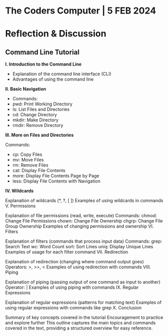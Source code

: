 # The Coders Computer | 5 FEB 2024  

# Reflection & Discussion 

## **Command Line Tutorial**

**I. Introduction to the Command Line**  
* Explanation of the command line interface (CLI)
* Advantages of using the command line

**II. Basic Navigation**
- Commands:
- pwd: Print Working Directory
- ls: List Files and Directories
- cd: Change Directory
- mkdir: Make Directory
- rmdir: Remove Directory

**III. More on Files and Directories**

Commands:
- cp: Copy Files
- mv: Move Files
- rm: Remove Files
- cat: Display File Contents
- more: Display File Contents Page by Page
- less: Display File Contents with Navigation

**IV. Wildcards**

Explanation of wildcards (*, ?, [ ])
Examples of using wildcards in commands
V. Permissions

Explanation of file permissions (read, write, execute)
Commands:
chmod: Change File Permissions
chown: Change File Ownership
chgrp: Change File Group Ownership
Examples of changing permissions and ownership
VI. Filters

Explanation of filters (commands that process input data)
Commands:
grep: Search Text
wc: Word Count
sort: Sort Lines
uniq: Display Unique Lines
Examples of usage for each filter command
VII. Redirection

Explanation of redirection (changing where command output goes)
Operators: >, >>, <
Examples of using redirection with commands
VIII. Piping

Explanation of piping (passing output of one command as input to another)
Operator: |
Examples of using piping with commands
IX. Regular Expressions

Explanation of regular expressions (patterns for matching text)
Examples of using regular expressions with commands like grep
X. Conclusion

Summary of key concepts covered in the tutorial
Encouragement to practice and explore further
This outline captures the main topics and commands covered in the text, providing a structured overview for easy reference.

